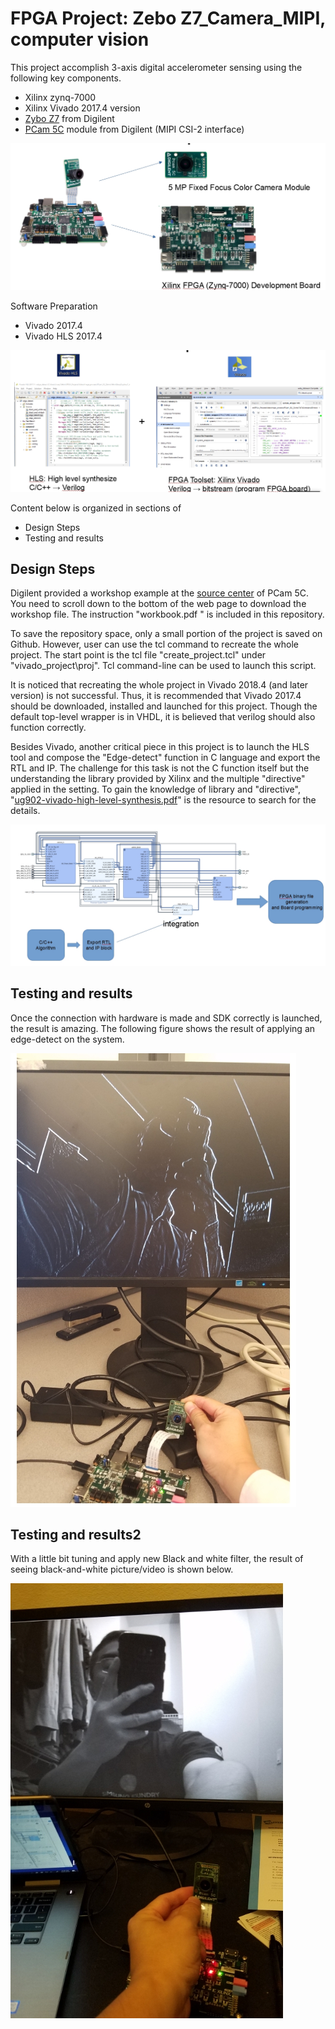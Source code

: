# FPGA Project: Zebo Z7_Camera_MIPI, computer vision
This project accomplish 3-axis digital accelerometer sensing using the following key components.

- Xilinx zynq-7000
- Xilinx Vivado 2017.4 version
- [Zybo Z7](https://store.digilentinc.com/zybo-z7-zynq-7000-arm-fpga-soc-development-board/) from Digilent
- [PCam 5C](https://store.digilentinc.com/pcam-5c-5-mp-fixed-focus-color-camera-module/) module from Digilent (MIPI CSI-2 interface)

![Hardware](./Hardware1.jpg)

Software Preparation

- Vivado 2017.4
- Vivado HLS 2017.4

![Software](./Software1.jpg)

Content below is organized in sections of 

- Design Steps 
- Testing and results

## Design Steps

Digilent provided a workshop example at the [source center](https://reference.digilentinc.com/reference/add-ons/pcam-5c/start?_ga=2.205176472.987722862.1569092148-1004018170.1567308757&_gac=1.249678514.1567308757.EAIaIQobChMImseSiNiu5AIVEv5kCh0QqQDcEAAYASAAEgLsufD_BwE) of PCam 5C. You need to scroll down to the bottom of the web page to download the workshop file. The instruction "workbook.pdf " is included in this repository. 

To save the repository space, only a small portion of the project is saved on Github. However, user can use the tcl command to recreate the whole project. The start point is the tcl file "create_project.tcl" under "vivado_project\proj".  Tcl command-line can be used to launch this script.

It is noticed that recreating the whole project in Vivado 2018.4 (and later version) is not successful. Thus, it is recommended that Vivado 2017.4 should be downloaded, installed and launched for this project. Though the default top-level wrapper is in VHDL, it is believed that verilog should also function correctly.

Besides Vivado, another critical piece in this project is to launch the HLS tool and compose the "Edge-detect" function in C language and export the RTL and IP. The challenge for this task is not the C function itself but the understanding the library provided by Xilinx and the multiple "directive" applied in the setting. To gain the knowledge of library and "directive", "[ug902-vivado-high-level-synthesis.pdf](https://www.xilinx.com/support/documentation/sw_manuals/xilinx2017_4/ug902-vivado-high-level-synthesis.pdf)" is the resource to search for the details.



![DesignFlow](./DesignFlow.jpg)



## Testing and results

Once the connection with hardware is made and SDK correctly is launched, the result is amazing. The following figure shows the result of applying an edge-detect on the system.



![TestingResults](./Results.jpg)

## Testing and results2 

With a little bit tuning and apply new Black and white filter, the result of seeing black-and-white picture/video is shown below.

![BW](./BlackWhite.jpg)